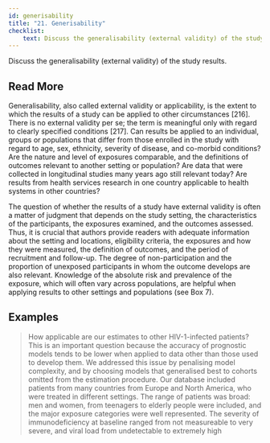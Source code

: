 ```yaml
---
id: generisability
title: "21. Generisability"
checklist: 
    text: Discuss the generalisability (external validity) of the study results.
---
```

Discuss the generalisability (external validity) of the study results.

## Read More

Generalisability, also called external validity or applicability, is the extent to which the results of a study can be applied to other circumstances [216]. There is no external validity per se; the term is meaningful only with regard to clearly specified conditions [217]. Can results be applied to an individual, groups or populations that differ from those enrolled in the study with regard to age, sex, ethnicity, severity of disease, and co-morbid conditions? Are the nature and level of exposures comparable, and the definitions of outcomes relevant to another setting or population? Are data that were collected in longitudinal studies many years ago still relevant today? Are results from health services research in one country applicable to health systems in other countries?

The question of whether the results of a study have external validity is often a matter of judgment that depends on the study setting, the characteristics of the participants, the exposures examined, and the outcomes assessed. Thus, it is crucial that authors provide readers with adequate information about the setting and locations, eligibility criteria, the exposures and how they were measured, the definition of outcomes, and the period of recruitment and follow-up. The degree of non-participation and the proportion of unexposed participants in whom the outcome develops are also relevant. Knowledge of the absolute risk and prevalence of the exposure, which will often vary across populations, are helpful when applying results to other settings and populations (see Box 7).

## Examples

> How applicable are our estimates to other HIV-1-infected patients? This is an important question because the accuracy of prognostic models tends to be lower when applied to data other than those used to develop them. We addressed this issue by penalising model complexity, and by choosing models that generalised best to cohorts omitted from the estimation procedure. Our database included patients from many countries from Europe and North America, who were treated in different settings. The range of patients was broad: men and women, from teenagers to elderly people were included, and the major exposure categories were well represented. The severity of immunodeficiency at baseline ranged from not measureable to very severe, and viral load from undetectable to extremely high